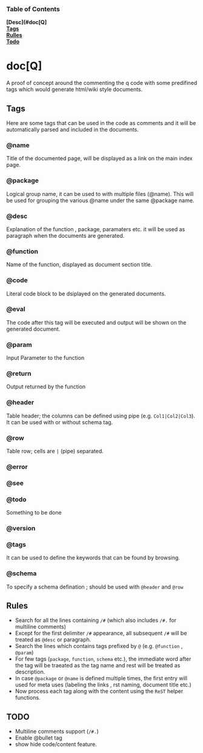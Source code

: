 ### Table of Contents
**[Desc](#doc[Q]**<br>
**[Tags](#tags)**<br>
**[Rulles](#rules)**<br>
**[Todo](#todo)**<br>



# doc[Q]
A proof of concept around the commenting the q code with some predifined tags which would generate html/wiki style documents.

## Tags

Here are some tags that can be used in the code as comments and it will be automatically parsed and included in the documents.

### @name
Title of the documented page, will be displayed as a link on the main index page. 

### @package
Logical group name, it can be used to with multiple files (@name). This will be used for grouping the various @name under the same @package name.

### @desc
Explanation of the function , package, paramaters etc. it will be used as paragraph when the documents are generated.

### @function
Name of the function, displayed as document section title.

### @code
Literal code block to be dsiplayed on the generated documents.

### @eval
The code after this tag will be executed and output will be shown on the generated document.

### @param
Input Parameter to the function

### @return
Output returned by the function

### @header
Table header; the columns can be defined using pipe (e.g. `Col1|Col2|Col3`).
It can be used with or without schema tag.

### @row 
Table row; cells are `|` (pipe) separated.

### @error

### @see

### @todo
Something to be done

### @version

### @tags
It can be used to define the keywords that can be found by browsing.  

### @schema
To specify a schema defination ; should be used with `@header` and `@row`

## Rules
* Search for all the lines containing `/#` (which also includes `/#.` for multiline comments)
* Except for the first delimiter `/#` appearance, all subsequent `/#` will be treated as `@desc` or paragraph.
* Search the lines which contains tags prefixed by `@` (e.g. `@function` , `@param`)
* For few tags (`package`, `function`, `schema` etc.), the immediate word after the tag will be traeated as the tag name and rest will be treated as description.
* In case `@package` or `@name` is defined multiple times, the first entry will used for meta uses (labeling the links , rst naming, document title etc.)
* Now process each tag along with the content using the `ReST` helper functions.

## TODO
* Multiline comments support (`/#.`)
* Enable @bullet tag
* show hide code/content feature.
